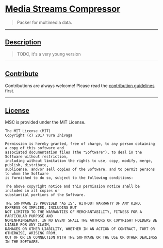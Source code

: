 # [Media Streams Compressor](https://github.com/phyxolog/msc2)

> Packer for multimedia data.

***
## [Description](#description)

> TODO, it's a very young version

***
## [Contribute](#contribute)

Contributions are always welcome!
Please read the [contribution guidelines](CONTRIBUTING.md) first.

***
## [License](#license)

MSC is provided under the MIT License.

```text
The MIT License (MIT)
Copyright (c) 2017 Yura Zhivaga
 
Permission is hereby granted, free of charge, to any person obtaining a copy of this software and
associated documentation files (the "Software"), to deal in the Software without restriction,
including without limitation the rights to use, copy, modify, merge, publish, distribute,
sublicense, and/or sell copies of the Software, and to permit persons to whom the Software
is furnished to do so, subject to the following conditions:
 
The above copyright notice and this permission notice shall be included in all copies or
substantial portions of the Software.
 
THE SOFTWARE IS PROVIDED "AS IS", WITHOUT WARRANTY OF ANY KIND, EXPRESS OR IMPLIED, INCLUDING BUT
NOT LIMITED TO THE WARRANTIES OF MERCHANTABILITY, FITNESS FOR A PARTICULAR PURPOSE AND
NONINFRINGEMENT. IN NO EVENT SHALL THE AUTHORS OR COPYRIGHT HOLDERS BE LIABLE FOR ANY CLAIM,
DAMAGES OR OTHER LIABILITY, WHETHER IN AN ACTION OF CONTRACT, TORT OR OTHERWISE, ARISING FROM,
OUT OF OR IN CONNECTION WITH THE SOFTWARE OR THE USE OR OTHER DEALINGS IN THE SOFTWARE.
```